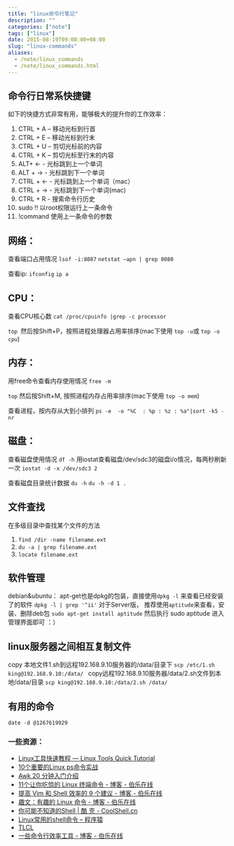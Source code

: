 ```yaml
---
title: "linux命令行笔记"
description: ""
categories: ["note"]
tags: ["linux"]
date: 2015-08-19T09:00:00+08:00
slug: "linux-commands"
aliases:
  - /note/linux_commands
  - /note/linux_commands.html
---
```



## 命令行日常系快捷键
如下的快捷方式非常有用，能够极大的提升你的工作效率：

1. CTRL + A – 移动光标到行首
1. CTRL + E – 移动光标到行末
1. CTRL + U – 剪切光标前的内容
1. CTRL + K – 剪切光标至行末的内容
1. ALT+ ← - 光标跳到上一个单词
1. ALT + → - 光标跳到下一个单词
1. CTRL + ← - 光标跳到上一个单词（mac）
1. CTRL + → - 光标跳到下一个单词(mac)
1. CTRL + R - 搜索命令行历史
1. sudo !! 以root权限运行上一条命令
1. !command 使用上一条命令的参数

## 网络：
查看端口占用情况 
`lsof -i:8087`
`netstat –apn | grep 8080`

查看ip:
`ifconfig`
`ip a`

<!-- more -->

## CPU：
查看CPU核心数
 `cat /proc/cpuinfo |grep -c processor`

`top `然后按Shift+P，按照进程处理器占用率排序(mac下使用 `top -u`或 `top -o cpu`)

## 内存：
用free命令查看内存使用情况
`free -m`

`top` 然后按Shift+M, 按照进程内存占用率排序(mac下使用 `top -o mem`)

查看进程，按内存从大到小排列
`ps -e  -o "%C  : %p : %z : %a"|sort -k5 -nr`

## 磁盘：
查看磁盘使用情况
`df -h`
用iostat查看磁盘/dev/sdc3的磁盘i/o情况，每两秒刷新一次
`iostat -d -x /dev/sdc3 2`

查看磁盘目录统计数据
`du -h`
`du -h -d 1 .`

## 文件查找
在多级目录中查找某个文件的方法
1) `find /dir -name filename.ext `
2) `du -a | grep filename.ext `
3) `locate filename.ext`

## 软件管理
debian&ubuntu：
apt-get也是dpkg的包装，直接使用`dpkg -l` 来查看已经安装了的软件
`dpkg -l | grep '^ii'`
对于Server版， 推荐使用`aptitude`来查看，安装、删除deb包
`sudo apt-get install aptitude`
然后执行 sudo aptitude 进入管理界面即可 ：）

## linux服务器之间相互复制文件
copy 本地文件1.sh到远程192.168.9.10服务器的/data/目录下
`scp /etc/1.sh king@192.168.9.10:/data/ `
copy远程192.168.9.10服务器/data/2.sh文件到本地/data/目录
`scp king@192.168.9.10:/data/2.sh /data/`

## 有用的命令
`date -d @1267619929`


### 一些资源：
- [Linux工具快速教程 — Linux Tools Quick Tutorial](http://linuxtools-rst.readthedocs.org/zh_CN/latest/index.html)
- [10个重要的Linux ps命令实战](http://blog.jobbole.com/83610/)
- [Awk 20 分钟入门介绍](http://blog.jobbole.com/83844/)
- [11个让你吃惊的 Linux 终端命令 - 博客 - 伯乐在线](http://blog.jobbole.com/86948/)
- [提高 Vim 和 Shell 效率的 9 个建议 - 博客 - 伯乐在线](http://blog.jobbole.com/86809/)
- [趣文：有趣的 Linux 命令 - 博客 - 伯乐在线](http://blog.jobbole.com/41129/)
- [你可能不知道的Shell | 酷 壳 - CoolShell.cn](http://coolshell.cn/articles/8619.html)
- [Linux常用的shell命令 – 程序猿](http://www.xprogrammer.com/1799.html)
- [TLCL](http://billie66.github.io/TLCL/index.html)
- [一些命令行效率工具 - 博客 - 伯乐在线](http://blog.jobbole.com/89609/)





